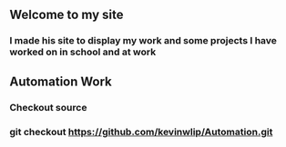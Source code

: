 ## Welcome to my site

### I made his site to display my work and some projects I have worked on in school and at work

## Automation Work
### Checkout source 
### git checkout https://github.com/kevinwlip/Automation.git
